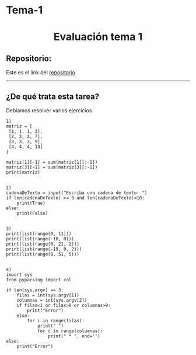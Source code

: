 # Tema-1
<h1 align="center">	Evaluación tema 1</h1>

<h2>Repositorio:</h2>

Este es el link del [repositorio](https://github.com/crltsnch/Tema-1)

***
<h2>¿De qué trata esta tarea?</h2>
Debíamos resolver varios ejercicios.

```
1)
matriz = [
 [1, 1, 1, 3],
 [2, 2, 2, 7],
 [3, 3, 3, 9],
 [4, 4, 4, 13]
]

matriz[1][-1] = sum(matriz[1][:-1])
matriz[3][-1] = sum(matriz[3][:-1])
print(matriz)


2)
cadenaDeTexto = input("Escriba una cadena de texto: ")
if len(cadenaDeTexto) >= 3 and len(cadenaDeTexto)<10:
    print(True)
else:
    print(False)


3)
print(list(range(0, 11)))
print(list(range(-10, 0)))
print(list(range(0, 21, 2)))
print(list(range(-19, 0, 2)))
print(list(range(0, 51, 5)))


4)
import sys
from pyparsing import col

if len(sys.argv) == 3:
    filas = int(sys.argv[1])
    columnas = int(sys.argv[2])
    if filas<1 or filas>9 or columnas>9:
        print("Error")
    else:
        for i in range(filas):
            print(" ")
            for c in range(columnas):
                print(" * ", end='')
else:
    print("Error")


